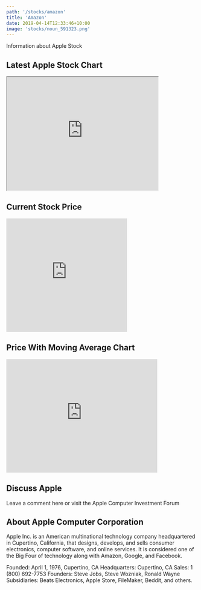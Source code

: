 ```yaml
---
path: '/stocks/amazon'
title: 'Amazon'
date: 2019-04-14T12:33:46+10:00
image: 'stocks/noun_591323.png'
---
```


Information about Apple Stock

## Latest Apple Stock Chart

<iframe height="300" width="400" src="https://ssltvc.forexprostools.com/?pair_ID=6435&height=480&width=400&interval=300&plotStyle=area&domain_ID=1&lang_ID=1&timezone_ID=7"></iframe>

## Current Stock Price

<!-- Start TC2000 widget -->
<iframe width="320" noresize="noresize" scrolling="no" height="300" frameborder="0" src="https://widgets.tc2000.com/WidgetServer.ashx?id=139104"></iframe>
<!-- END TC2000 Widget -->

## Price With Moving Average Chart

<!-- Start TC2000 widget -->
<iframe width="400" noresize="noresize" scrolling="no" height="300" frameborder="0" src="https://widgets.tc2000.com/WidgetServer.ashx?id=139105"></iframe>
<!-- END TC2000 Widget -->


## Discuss Apple

Leave a comment here or visit the Apple Computer Investment Forum

## About Apple Computer Corporation

Apple Inc. is an American multinational technology company headquartered in Cupertino, California, that designs, develops, and sells consumer electronics, computer software, and online services. It is considered one of the Big Four of technology along with Amazon, Google, and Facebook. 

Founded: April 1, 1976, Cupertino, CA
Headquarters: Cupertino, CA
Sales: 1 (800) 692-7753
Founders: Steve Jobs, Steve Wozniak, Ronald Wayne
Subsidiaries: Beats Electronics, Apple Store, FileMaker, Beddit, and others.